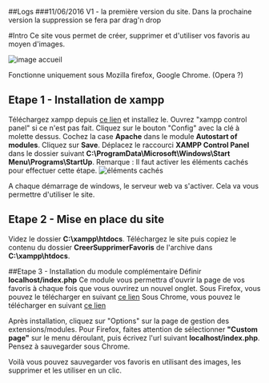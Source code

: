 ##Logs
###11/06/2016
V1 - la première version du site. Dans la prochaine version la suppression se fera par drag'n drop

#Intro
Ce site vous permet de créer, supprimer et d'utiliser vos favoris au moyen d'images.

![image accueil](http://tomdarneix.com/Capture.PNG)

Fonctionne uniquement sous Mozilla firefox, Google Chrome. (Opera ?)

## Etape 1 - Installation de xampp
Téléchargez xampp depuis [ce lien](https://www.apachefriends.org/fr/download.html) et installez le.
Ouvrez "xampp control panel" si ce n'est pas fait.
Cliquez sur le bouton "Config" avec la clé à molette dessus.
Cochez la case **Apache** dans le module **Autostart of modules**.
Cliquez sur **Save**.
Déplacez le raccourci **XAMPP Control Panel** dans le dossier suivant **C:\ProgramData\Microsoft\Windows\Start Menu\Programs\StartUp**.
Remarque : Il faut activer les éléments cachés pour effectuer cette étape.
![éléments cachés](http://tomdarneix.com/87235667c9.png)

A chaque démarrage de windows, le serveur web va s'activer. Cela va vous permettre d'utiliser le site.

## Etape 2 - Mise en place du site
Videz le dossier **C:\xampp\htdocs**.
Téléchargez le site puis copiez le contenu du dossier **CreerSupprimerFavoris** de l'archive dans **C:\xampp\htdocs**.

##Etape 3 - Installation du module complémentaire
Définir **localhost/index.php**
Ce module vous permettra d'ouvrir la page de vos favoris à chaque fois que vous ouvrirez un nouvel onglet.
Sous Firefox, vous pouvez le télécharger en suivant [ce lien](https://addons.mozilla.org/fr/firefox/addon/new-tab-override/?src=search)
Sous Chrome, vous pouvez le télécharger en suivant [ce lien](https://chrome.google.com/webstore/detail/new-tab-redirect/icpgjfneehieebagbmdbhnlpiopdcmna?hl=fr)

Après installation, cliquez sur "Options" sur la page de gestion des extensions/modules.
Pour Firefox, faites attention de sélectionner **"Custom page"** sur le menu déroulant, puis écrivez l'url suivant **localhost/index.php**.
Pensez à sauvegarder sous Chrome.

Voilà vous pouvez sauvegarder vos favoris en utilisant des images, les supprimer et les utiliser en un clic.
